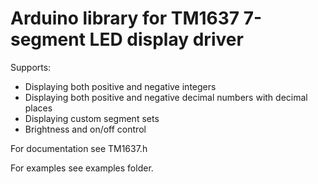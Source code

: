 # Arduino library for TM1637 7-segment LED display driver

Supports:

- Displaying both positive and negative integers
- Displaying both positive and negative decimal numbers with decimal places
- Displaying custom segment sets
- Brightness and on/off control

For documentation see TM1637.h

For examples see examples folder.
